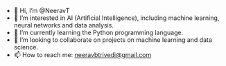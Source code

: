 - 👋 Hi, I’m @NeeravT
- 👀 I’m interested in AI (Artificial Intelligence), including machine learning, neural networks and data analysis. 
- 🌱 I’m currently learning the Python programming language.
- 💞️ I’m looking to collaborate on projects on machine learning and data science.
- 📫 How to reach me: neeravbtrivedi@gmail.com

<!---
NeeravT/NeeravT is a ✨ special ✨ repository because its `README.md` (this file) appears on your GitHub profile.
You can click the Preview link to take a look at your changes.
--->
